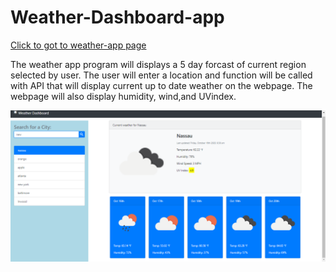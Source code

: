 # Weather-Dashboard-app

[Click to got to weather-app page]( https://adrianstorr.github.io/Weather-Dashboard-app/)

The weather app program will displays a 5 day forcast of current region selected by user. The user will enter a location and function will be called with API that will display current up to date weather on the webpage. The webpage will also display humidity, wind,and UVindex.

![display screenshot of webpage](./Assets/images/weather-app.png)